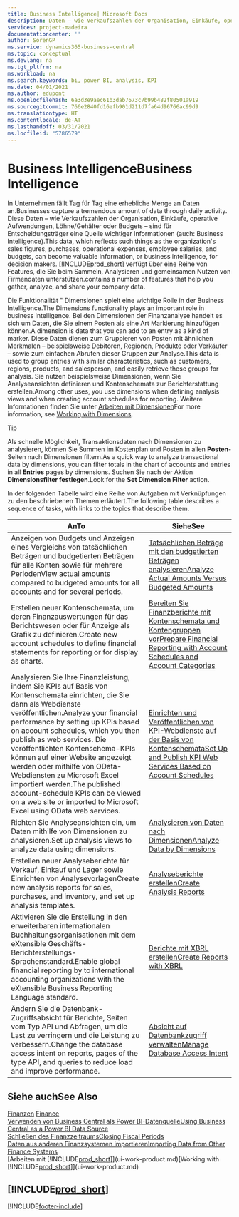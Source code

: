 ```yaml
---
title: Business Intelligence| Microsoft Docs
description: Daten – wie Verkaufszahlen der Organisation, Einkäufe, operative Aufwendungen, Löhne/Gehälter oder Budgets analysieren und erfassen, die für Entscheidungsträger eine Quelle wichtiger Informationen sind.
services: project-madeira
documentationcenter: ''
author: SorenGP
ms.service: dynamics365-business-central
ms.topic: conceptual
ms.devlang: na
ms.tgt_pltfrm: na
ms.workload: na
ms.search.keywords: bi, power BI, analysis, KPI
ms.date: 04/01/2021
ms.author: edupont
ms.openlocfilehash: 6a3d3e9aec61b3dab7673c7b99b482f80501a919
ms.sourcegitcommit: 766e2840fd16efb901d211d7fa64d96766ac99d9
ms.translationtype: HT
ms.contentlocale: de-AT
ms.lasthandoff: 03/31/2021
ms.locfileid: "5786579"
---
```

# <a name="business-intelligence"></a><span data-ttu-id="93937-103">Business Intelligence</span><span class="sxs-lookup"><span data-stu-id="93937-103">Business Intelligence</span></span>
<span data-ttu-id="93937-104">In Unternehmen fällt Tag für Tag eine erhebliche Menge an Daten an.</span><span class="sxs-lookup"><span data-stu-id="93937-104">Businesses capture a tremendous amount of data through daily activity.</span></span> <span data-ttu-id="93937-105">Diese Daten – wie Verkaufszahlen der Organisation, Einkäufe, operative Aufwendungen, Löhne/Gehälter oder Budgets – sind für Entscheidungsträger eine Quelle wichtiger Informationen (auch: Business Intelligence).</span><span class="sxs-lookup"><span data-stu-id="93937-105">This data, which reflects such things as the organization's sales figures, purchases, operational expenses, employee salaries, and budgets, can become valuable information, or business intelligence, for decision makers.</span></span> [!INCLUDE[prod_short](includes/prod_short.md)] <span data-ttu-id="93937-106">verfügt über eine Reihe von Features, die Sie beim Sammeln, Analysieren und gemeinsamen Nutzen von Firmendaten unterstützen.</span><span class="sxs-lookup"><span data-stu-id="93937-106">contains a number of features that help you gather, analyze, and share your company data.</span></span>

<span data-ttu-id="93937-107">Die Funktionalität " Dimensionen spielt eine wichtige Rolle in der Business Intelligence.</span><span class="sxs-lookup"><span data-stu-id="93937-107">The Dimensions functionality plays an important role in business intelligence.</span></span> <span data-ttu-id="93937-108">Bei den Dimensionen der Finanzanalyse handelt es sich um Daten, die Sie einem Posten als eine Art Markierung hinzufügen können.</span><span class="sxs-lookup"><span data-stu-id="93937-108">A dimension is data that you can add to an entry as a kind of marker.</span></span> <span data-ttu-id="93937-109">Diese Daten dienen zum Gruppieren von Posten mit ähnlichen Merkmalen – beispielsweise Debitoren, Regionen, Produkte oder Verkäufer – sowie zum einfachen Abrufen dieser Gruppen zur Analyse.</span><span class="sxs-lookup"><span data-stu-id="93937-109">This data is used to group entries with similar characteristics, such as customers, regions, products, and salesperson, and easily retrieve these groups for analysis.</span></span> <span data-ttu-id="93937-110">Sie nutzen beispielsweise Dimensionen, wenn Sie Analyseansichten definieren und Kontenschemata zur Berichterstattung erstellen.</span><span class="sxs-lookup"><span data-stu-id="93937-110">Among other uses, you use dimensions  when defining analysis views and when creating account schedules for reporting.</span></span> <span data-ttu-id="93937-111">Weitere Informationen finden Sie unter [Arbeiten mit Dimensionen](finance-dimensions.md)</span><span class="sxs-lookup"><span data-stu-id="93937-111">For more information, see [Working with Dimensions](finance-dimensions.md).</span></span>

> [!TIP]
> <span data-ttu-id="93937-112">Als schnelle Möglichkeit, Transaktionsdaten nach Dimensionen zu analysieren, können Sie Summen im Kostenplan und Posten in allen **Posten**-Seiten nach Dimensionen filtern.</span><span class="sxs-lookup"><span data-stu-id="93937-112">As a quick way to analyze transactional data by dimensions, you can filter totals in the chart of accounts and entries in all **Entries** pages by dimensions.</span></span> <span data-ttu-id="93937-113">Suchen Sie nach der Aktion **Dimensionsfilter festlegen**.</span><span class="sxs-lookup"><span data-stu-id="93937-113">Look for the **Set Dimension Filter** action.</span></span>  

<span data-ttu-id="93937-114">In der folgenden Tabelle wird eine Reihe von Aufgaben mit Verknüpfungen zu den beschriebenen Themen erläutert.</span><span class="sxs-lookup"><span data-stu-id="93937-114">The following table describes a sequence of tasks, with links to the topics that describe them.</span></span>  

| <span data-ttu-id="93937-115">An</span><span class="sxs-lookup"><span data-stu-id="93937-115">To</span></span> | <span data-ttu-id="93937-116">Siehe</span><span class="sxs-lookup"><span data-stu-id="93937-116">See</span></span> |
| --- | --- |
|<span data-ttu-id="93937-117">Anzeigen von Budgets und Anzeigen eines Vergleichs von tatsächlichen Beträgen und budgetierten Beträgen für alle Konten sowie für mehrere Perioden</span><span class="sxs-lookup"><span data-stu-id="93937-117">View actual amounts compared to budgeted amounts for all accounts and for several periods.</span></span>|[<span data-ttu-id="93937-118">Tatsächlichen Beträge mit den budgetierten Beträgen analysieren</span><span class="sxs-lookup"><span data-stu-id="93937-118">Analyze Actual Amounts Versus Budgeted Amounts</span></span>](bi-how-analyze-actual-versus-budget.md)|
|<span data-ttu-id="93937-119">Erstellen neuer Kontenschemata, um deren Finanzauswertungen für das Berichtswesen oder für Anzeige als Grafik zu definieren.</span><span class="sxs-lookup"><span data-stu-id="93937-119">Create new account schedules to define financial statements for reporting or for display as charts.</span></span>|[<span data-ttu-id="93937-120">Bereiten Sie Finanzberichte mit Kontenschemata und Kontengruppen vor</span><span class="sxs-lookup"><span data-stu-id="93937-120">Prepare Financial Reporting with Account Schedules and Account Categories</span></span>](bi-how-work-account-schedule.md)|
|<span data-ttu-id="93937-121">Analysieren Sie Ihre Finanzleistung, indem Sie KPIs auf Basis von Kontenschemata einrichten, die Sie dann als Webdienste veröffentlichen.</span><span class="sxs-lookup"><span data-stu-id="93937-121">Analyze your financial performance by setting up KPIs based on account schedules, which you then publish as web services.</span></span> <span data-ttu-id="93937-122">Die veröffentlichten Kontenschema-KPIs können auf einer Website angezeigt werden oder mithilfe von OData-Webdiensten zu Microsoft Excel importiert werden.</span><span class="sxs-lookup"><span data-stu-id="93937-122">The published account-schedule KPIs can be viewed on a web site or imported to Microsoft Excel using OData web services.</span></span>|[<span data-ttu-id="93937-123">Einrichten und Veröffentlichen von KPI-Webdienste auf der Basis von Kontenschemata</span><span class="sxs-lookup"><span data-stu-id="93937-123">Set Up and Publish KPI Web Services Based on Account Schedules</span></span>](bi-how-to-set-up-and-publish-kpi-web-services-based-on-account-schedules.md)|
|<span data-ttu-id="93937-124">Richten Sie Analyseansichten ein, um Daten mithilfe von Dimensionen zu analysieren.</span><span class="sxs-lookup"><span data-stu-id="93937-124">Set up analysis views to analyze data using dimensions.</span></span>|[<span data-ttu-id="93937-125">Analysieren von Daten nach Dimensionen</span><span class="sxs-lookup"><span data-stu-id="93937-125">Analyze Data by Dimensions</span></span>](bi-how-analyze-data-dimension.md)|
|<span data-ttu-id="93937-126">Erstellen neuer Analyseberichte für Verkauf, Einkauf und Lager sowie Einrichten von Analysevorlagen</span><span class="sxs-lookup"><span data-stu-id="93937-126">Create new analysis reports for sales, purchases, and inventory, and set up analysis templates.</span></span>|[<span data-ttu-id="93937-127">Analyseberichte erstellen</span><span class="sxs-lookup"><span data-stu-id="93937-127">Create Analysis Reports</span></span>](bi-how-create-analysis-views-reports.md)|
|<span data-ttu-id="93937-128">Aktivieren Sie die Erstellung  in den erweiterbaren internationalen Buchhaltungsorganisationen mit dem eXtensible Geschäfts-Berichterstellungs-Sprachenstandard.</span><span class="sxs-lookup"><span data-stu-id="93937-128">Enable global financial reporting by to international accounting organizations with the eXtensible Business Reporting Language standard.</span></span>|[<span data-ttu-id="93937-129">Berichte mit XBRL erstellen</span><span class="sxs-lookup"><span data-stu-id="93937-129">Create Reports with XBRL</span></span>](bi-create-reports-with-xbrl.md)|
|<span data-ttu-id="93937-130">Ändern Sie die Datenbank-Zugriffsabsicht für Berichte, Seiten vom Typ API und Abfragen, um die Last zu verringern und die Leistung zu verbessern.</span><span class="sxs-lookup"><span data-stu-id="93937-130">Change the database access intent on reports, pages of the type API, and queries to reduce load and improve performance.</span></span>|[<span data-ttu-id="93937-131">Absicht auf Datenbankzugriff verwalten</span><span class="sxs-lookup"><span data-stu-id="93937-131">Manage Database Access Intent</span></span>](admin-data-access-intent.md)|

## <a name="see-also"></a><span data-ttu-id="93937-132">Siehe auch</span><span class="sxs-lookup"><span data-stu-id="93937-132">See Also</span></span>
<span data-ttu-id="93937-133">[Finanzen](finance.md)  </span><span class="sxs-lookup"><span data-stu-id="93937-133">[Finance](finance.md)  </span></span>  
[<span data-ttu-id="93937-134">Verwenden von Business Central als Power BI-Datenquelle</span><span class="sxs-lookup"><span data-stu-id="93937-134">Using Business Central as a Power BI Data Source</span></span>](across-how-use-financials-data-source-powerbi.md)  
[<span data-ttu-id="93937-135">Schließen des Finanzzeitraums</span><span class="sxs-lookup"><span data-stu-id="93937-135">Closing Fiscal Periods</span></span>](year-close-years-periods.md)  
[<span data-ttu-id="93937-136">Daten aus anderen Finanzsystemen importieren</span><span class="sxs-lookup"><span data-stu-id="93937-136">Importing Data from Other Finance Systems</span></span>](across-import-data-configuration-packages.md)  
<span data-ttu-id="93937-137">[Arbeiten mit [!INCLUDE[prod_short](includes/prod_short.md)]](ui-work-product.md)</span><span class="sxs-lookup"><span data-stu-id="93937-137">[Working with [!INCLUDE[prod_short](includes/prod_short.md)]](ui-work-product.md)</span></span>

## [!INCLUDE[prod_short](includes/free_trial_md.md)]  


[!INCLUDE[footer-include](includes/footer-banner.md)]
